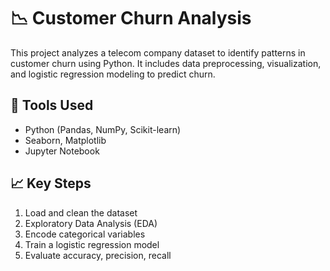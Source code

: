 # 📉 Customer Churn Analysis

This project analyzes a telecom company dataset to identify patterns in customer churn using Python. It includes data preprocessing, visualization, and logistic regression modeling to predict churn.

## 🔧 Tools Used
- Python (Pandas, NumPy, Scikit-learn)
- Seaborn, Matplotlib
- Jupyter Notebook

## 📈 Key Steps
1. Load and clean the dataset
2. Exploratory Data Analysis (EDA)
3. Encode categorical variables
4. Train a logistic regression model
5. Evaluate accuracy, precision, recall

